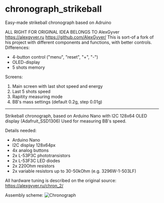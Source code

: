 # chronograph_strikeball
Easy-made strikeball chronograph based on Adruino

ALL RIGHT FOR ORIGINAL IDEA BELONGS TO AlexGyver https://alexgyver.ru
https://github.com/AlexGyver/
This is sort-of a fork of his project with different components and functions, with better controls.
Differences:
- 4-button control ("menu", "reset", "+", "-")
- OLED-display
- 5 shots memory

Screens:
1. Main screen with last shot speed and energy
2. Last 5 shots speed
3. Rapitity measuring mode
4. BB's mass settings (default 0.2g, step 0.01g)

-----

Strikeball chronograph, based on Arduino Nano with I2C 128x64 OLED display (Adafruit_SSD1306)
Used for measuring BB's speed.

Details needed:
- Arduino Nano
- I2C display 128x64px
- 4x analog buttons
- 2x L-53P3C phototransistors
- 2x L-53F3C LED diodes
- 2x 220Ohm resistors
- 2x variable resistors up to 30-50kOhm (e.g. 3296W-1-503LF)

All hardware tuning is described on the original source: https://alexgyver.ru/chron_2/

Assembly scheme:
![Chronograph](https://user-images.githubusercontent.com/26312490/155751700-0b530ed1-0a99-43a8-bd54-fac3118c9c04.png)

